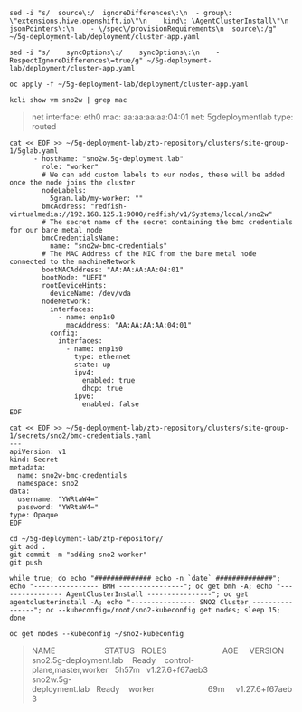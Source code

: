 ```
sed -i "s/  source\:/  ignoreDifferences\:\n  - group\: \"extensions.hive.openshift.io\"\n    kind\: \AgentClusterInstall\"\n    jsonPointers\:\n    - \/spec\/provisionRequirements\n  source\:/g" ~/5g-deployment-lab/deployment/cluster-app.yaml 
```
```
sed -i "s/    syncOptions\:/    syncOptions\:\n    - RespectIgnoreDifferences\=true/g" ~/5g-deployment-lab/deployment/cluster-app.yaml
```
```
oc apply -f ~/5g-deployment-lab/deployment/cluster-app.yaml
```

```
kcli show vm sno2w | grep mac
```
> net interface: eth0 mac: aa:aa:aa:aa:04:01 net: 5gdeploymentlab type: routed

```
cat << EOF >> ~/5g-deployment-lab/ztp-repository/clusters/site-group-1/5glab.yaml
      - hostName: "sno2w.5g-deployment.lab"
        role: "worker"
        # We can add custom labels to our nodes, these will be added once the node joins the cluster
        nodeLabels:
          5gran.lab/my-worker: ""
        bmcAddress: "redfish-virtualmedia://192.168.125.1:9000/redfish/v1/Systems/local/sno2w"
        # The secret name of the secret containing the bmc credentials for our bare metal node
        bmcCredentialsName:
          name: "sno2w-bmc-credentials"
        # The MAC Address of the NIC from the bare metal node connected to the machineNetwork
        bootMACAddress: "AA:AA:AA:AA:04:01"
        bootMode: "UEFI"
        rootDeviceHints:
          deviceName: /dev/vda
        nodeNetwork:
          interfaces:
            - name: enp1s0
              macAddress: "AA:AA:AA:AA:04:01"
          config:
            interfaces:
              - name: enp1s0
                type: ethernet
                state: up
                ipv4:
                  enabled: true
                  dhcp: true
                ipv6:
                  enabled: false
EOF
```

```
cat << EOF >> ~/5g-deployment-lab/ztp-repository/clusters/site-group-1/secrets/sno2/bmc-credentials.yaml
---
apiVersion: v1
kind: Secret
metadata:
  name: sno2w-bmc-credentials
  namespace: sno2
data:
  username: "YWRtaW4="
  password: "YWRtaW4="
type: Opaque
EOF
```

```
cd ~/5g-deployment-lab/ztp-repository/
git add .
git commit -m "adding sno2 worker"
git push
```

```
while true; do echo "############## echo -n `date` ##############"; echo "---------------- BMH ----------------"; oc get bmh -A; echo "---------------- AgentClusterInstall ----------------"; oc get agentclusterinstall -A; echo "---------------- SNO2 Cluster ----------------"; oc --kubeconfig=/root/sno2-kubeconfig get nodes; sleep 15; done
```

```
oc get nodes --kubeconfig ~/sno2-kubeconfig 
```
> NAME&nbsp;&nbsp;&nbsp;&nbsp;&nbsp;&nbsp;&nbsp;&nbsp;&nbsp;&nbsp;&nbsp;&nbsp;&nbsp;&nbsp;&nbsp;&nbsp;&nbsp;&nbsp;&nbsp;&nbsp;&nbsp;&nbsp;STATUS&nbsp;&nbsp;&nbsp;ROLES&nbsp;&nbsp;&nbsp;&nbsp;&nbsp;&nbsp;&nbsp;&nbsp;&nbsp;&nbsp;&nbsp;&nbsp;&nbsp;&nbsp;&nbsp;&nbsp;&nbsp;&nbsp;&nbsp;&nbsp;&nbsp;&nbsp;&nbsp;&nbsp;&nbsp;AGE&nbsp;&nbsp;&nbsp;&nbsp;&nbsp;VERSION<br>
> sno2.5g-deployment.lab&nbsp;&nbsp;&nbsp;&nbsp;Ready&nbsp;&nbsp;&nbsp;&nbsp;control-plane,master,worker&nbsp;&nbsp;&nbsp;5h57m&nbsp;&nbsp;&nbsp;v1.27.6+f67aeb3<br>
> sno2w.5g-deployment.lab&nbsp;&nbsp;&nbsp;Ready&nbsp;&nbsp;&nbsp;&nbsp;worker&nbsp;&nbsp;&nbsp;&nbsp;&nbsp;&nbsp;&nbsp;&nbsp;&nbsp;&nbsp;&nbsp;&nbsp;&nbsp;&nbsp;&nbsp;&nbsp;&nbsp;&nbsp;&nbsp;&nbsp;&nbsp;&nbsp;&nbsp;&nbsp;69m&nbsp;&nbsp;&nbsp;&nbsp;&nbsp;v1.27.6+f67aeb3<br>

